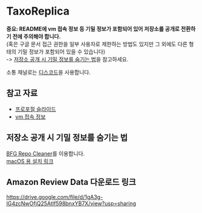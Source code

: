 # TaxoReplica

**중요: README에 vm 접속 정보 등 기밀 정보가 포함되어 있어 저장소를 공개로 전환하기 전에 주의해야 합니다.** \
(혹은 구글 문서 접근 권한을 일부 사용자로 제한하는 방법도 있지만 그 외에도 다른 형태의 기밀 정보가 포함되어 있을 수 있습니다) \
-> [저장소 공개 시 기밀 정보를 숨기는 법](https://github.com/team-corefinder/TaxoReplica/tree/main#%EC%A0%80%EC%9E%A5%EC%86%8C-%EA%B3%B5%EA%B0%9C-%EC%8B%9C-%EA%B8%B0%EB%B0%80-%EC%A0%95%EB%B3%B4%EB%A5%BC-%EC%88%A8%EA%B8%B0%EB%8A%94-%EB%B2%95)을 참고하세요.

소통 채널로는 [디스코드](https://discord.com/channels/889033242412458014/889033242919985204)을 사용합니다.

## 참고 자료

* [프로포절 슬라이드](https://docs.google.com/presentation/d/1jPsEpW1RVjNcVoHTjU66BC-ADPU9aeRwcgdpF5rOBJ8/edit?usp=sharing)
* [vm 접속 정보](https://docs.google.com/spreadsheets/d/1655_PZF2VlO5UbvpiLuu1u1kUIy_pisD00GHEmXMhws/edit?usp=sharing)

## 저장소 공개 시 기밀 정보를 숨기는 법

[BFG Repo Cleaner](https://rtyley.github.io/bfg-repo-cleaner)를 이용합니다. \
[macOS 용 설치 링크](https://formulae.brew.sh/formula/bfg)

## Amazon Review Data 다운로드 링크

https://drive.google.com/file/d/1gA3g-IG4zcNwOfjQ25Atlf598bnxYB7X/view?usp=sharing